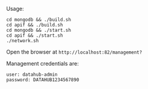 Usage:
```
cd mongodb && ./build.sh
cd apif && ./build.sh
cd mongodb && ./start.sh
cd apif && ./start.sh
./network.sh
```
Open the browser at `http://localhost:82/management?`

Management credentials are:
```
user: datahub-admin
password: DATAHUB1234567890
```
